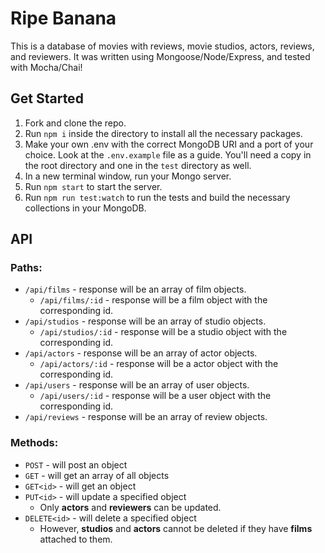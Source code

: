 Ripe Banana
=====
This is a database of movies with reviews, movie studios, actors, reviews, and reviewers. It was written using Mongoose/Node/Express, and tested with Mocha/Chai!

## Get Started
1. Fork and clone the repo.
1. Run `npm i` inside the directory to install all the necessary packages.
1. Make your own .env with the correct MongoDB URI and a port of your choice. Look at the `.env.example` file as a guide. You'll need a copy in the root directory and one in the `test` directory as well.
1. In a new terminal window, run your Mongo server.
1. Run `npm start` to start the server.
1. Run `npm run test:watch` to run the tests and build the necessary collections in your MongoDB.

## API
### Paths:
* `/api/films` - response will be an array of film objects.
    * `/api/films/:id` - response will be a film object with the corresponding id.
* `/api/studios` - response will be an array of studio objects.
    * `/api/studios/:id` - response will be a studio object with the corresponding id.
* `/api/actors` - response will be an array of actor objects.
    * `/api/actors/:id` - response will be a actor object with the corresponding id.
* `/api/users` - response will be an array of user objects.
    * `/api/users/:id` - response will be a user object with the corresponding id.
* `/api/reviews` - response will be an array of review objects.

### Methods:
* `POST` - will post an object
* `GET` - will get an array of all objects
* `GET<id>` - will get an object
* `PUT<id>` - will update a specified object
    * Only **actors** and **reviewers** can be updated.
* `DELETE<id>` - will delete a specified object
    * However, **studios** and **actors** cannot be deleted if they have **films** attached to them.